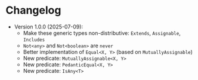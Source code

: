 # Changelog

* Version 1.0.0 (2025-07-09):
  * Make these generic types non-distributive: `Extends`, `Assignable`, `Includes`
  * `Not<any>` and `Not<boolean>` are `never`
  * Better implementation of `Equal<X, Y>` (based on `MutuallyAssignable`)
  * New predicate: `MutuallyAssignable<X, Y>`
  * New predicate: `PedanticEqual<X, Y>`
  * New predicate: `IsAny<T>`
